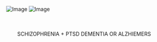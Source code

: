 ![Image](https://github.com/user-attachments/assets/c6dae5ec-3e67-4679-8bba-a9818b38ab43)
![Image](https://github.com/user-attachments/assets/45ea4dfe-ab35-44b3-a1a6-0cc3af610e41)


 ㅤㅤㅤㅤㅤㅤㅤㅤㅤㅤㅤㅤㅤㅤㅤㅤㅤㅤㅤㅤㅤㅤㅤㅤ




ㅤㅤ SCHIZOPHRENIA + PTSD
      DEMENTIA OR ALZHIEMERS 

ㅤㅤㅤㅤㅤㅤ 












 ㅤㅤ



